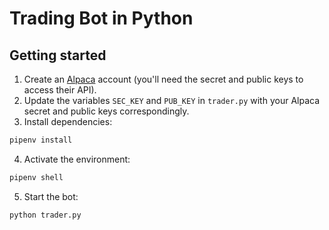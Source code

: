 # Trading Bot in Python

## Getting started

1. Create an [Alpaca](https://alpaca.markets/) account (you'll need the secret and public keys to access their API).
2. Update the variables `SEC_KEY` and `PUB_KEY` in `trader.py` with your Alpaca secret and public keys correspondingly.
3. Install dependencies:
```bash
pipenv install
```
4. Activate the environment:
```bash
pipenv shell
```
5. Start the bot:
```bash
python trader.py
```
